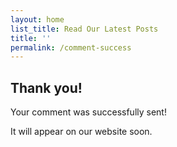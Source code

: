 ```yaml
---
layout: home
list_title: Read Our Latest Posts
title: ''
permalink: /comment-success
---
```


## Thank you!

Your comment was successfully sent!

It will appear on our website soon.
